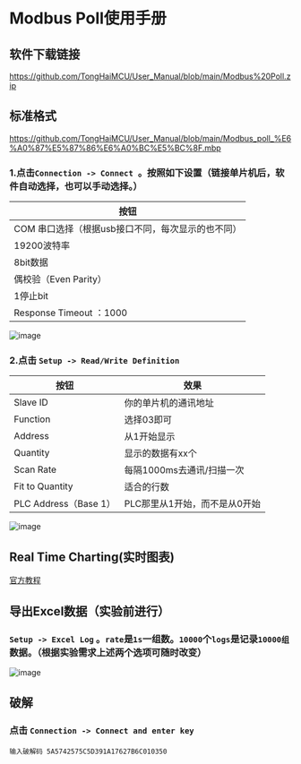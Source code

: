 # Modbus Poll使用手册
## 软件下载链接
https://github.com/TongHaiMCU/User_Manual/blob/main/Modbus%20Poll.zip

## 标准格式
https://github.com/TongHaiMCU/User_Manual/blob/main/Modbus_poll_%E6%A0%87%E5%87%86%E6%A0%BC%E5%BC%8F.mbp

### 1.点击`Connection -> Connect `。按照如下设置（链接单片机后，软件自动选择，也可以手动选择。）
| 按钮 | 
| -----|
|COM 串口选择（根据usb接口不同，每次显示的也不同）|
|19200波特率|
| 8bit数据 |
|  偶校验（Even Parity）|
| 1停止bit |
| Response Timeout ：1000 |

![image](https://user-images.githubusercontent.com/43512109/181444070-f95ac026-8887-4200-af3a-d8abe252829f.png)

### 2.点击 `Setup -> Read/Write Definition`
| 按钮 | 效果 |
| -----| ----- |
| Slave ID  | 你的单片机的通讯地址 |
| Function  | 选择03即可 |
| Address  | 从1开始显示 |
| Quantity  | 显示的数据有xx个 |
| Scan Rate  | 每隔1000ms去通讯/扫描一次 |
| Fit to Quantity  | 适合的行数 |
| PLC Address（Base 1）  | PLC那里从1开始，而不是从0开始 |

![image](https://user-images.githubusercontent.com/43512109/181444832-c62495de-75e2-4560-a682-c133ad7068e5.png)


## Real Time Charting(实时图表)
[官方教程](https://www.modbustools.com/poll_chart.html)

## 导出Excel数据（实验前进行）
### `Setup -> Excel Log` 。`rate`是`1s`一组数。`10000`个`logs`是记录`10000组`数据。（根据实验需求上述两个选项可随时改变）
![image](https://user-images.githubusercontent.com/43512109/181456756-09158ce9-092d-4045-8b52-0b4665e49578.png)


## 破解
### 点击 `Connection -> Connect and enter key`
    输入破解码 5A5742575C5D391A17627B6C010350
